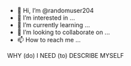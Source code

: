 - 👋 Hi, I’m @randomuser204
- 👀 I’m interested in ...
- 🌱 I’m currently learning ...
- 💞️ I’m looking to collaborate on ...
- 📫 How to reach me ...

<!---
randomuser204/randomuser204 is a ✨ special ✨ repository because its `README.md` (this file) appears on your GitHub profile.
You can click the Preview link to take a look at your changes.
--->



WHY (do) I NEED (to) DESCRIBE MYSELF
